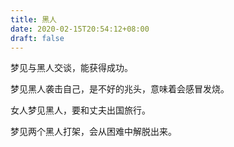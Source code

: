```yaml
---
title: 黑人
date: 2020-02-15T20:54:12+08:00
draft: false
---
```


梦见与黑人交谈，能获得成功。

梦见黑人袭击自己，是不好的兆头，意味着会感冒发烧。

女人梦见黑人，要和丈夫出国旅行。

梦见两个黑人打架，会从困难中解脱出来。